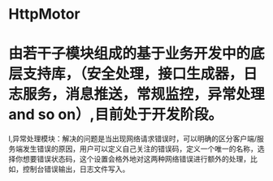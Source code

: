 # HttpMotor
由若干子模块组成的基于业务开发中的底层支持库，（安全处理，接口生成器，日志服务，消息推送，常规监控，异常处理 and so on）,目前处于开发阶段。
=================================================================================================================================
I,异常处理模块：解决的问题是当出现网络请求错误时，可以明确的区分客户端/服务端发生错误的原因，用户可以定义自己关注的错误码，定义一个唯一的名称，选择你想要错误状态码，这个设置会格外地对这两种网络错误进行额外的处理，比如，控制台错误输出，日志文件写入。
